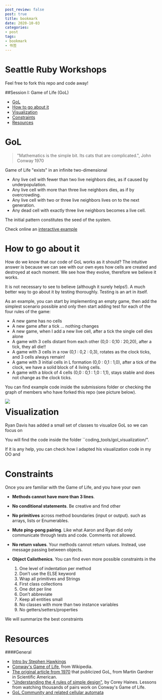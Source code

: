 ```yaml
---
post_review: false
post: true
title: bookmark
date: 2020-10-03
categories:
- post
tags:
- bookmark
- 书签
---
```


# Seattle Ruby Workshops

Feel free to fork this repo and code away!

##Session I: Game of Life (GoL)

- [GoL](#gol)
- [How to go about it](#how-to-go-about-it)
- [Visualization](#visualization)
- [Constraints](#constraints)
- [Resources](#resources)

GoL
===

> "Mathematics is the simple bit. Its cats that are complicated.", John Conway 1970

Game of Life "exists" in an infinite two-dimensional

- Any live cell with fewer than two live neighbors dies, as if caused by underpopulation.
- Any live cell with more than three live neighbors dies, as if by overcrowding.
- Any live cell with two or three live neighbors lives on to the next generation.
- Any dead cell with exactly three live neighbors becomes a live cell.

The initial pattern constitutes the seed of the system. 

Check online an [interactive example](http://pmav.eu/stuff/javascript-game-of-life-v3.1.1/)

How to go about it
==================

How do we know that our code of GoL works as it should? The intuitive answer is because we can see with our own eyes how cells are created and destroyed at each moment. We see how they evolve, therefore we believe it works.

It is not necessary to see to believe (although it surely helps!). A much better way to go about it by testing thoroughly. Testing is an art in itself.

As an example, you can start by implementing an empty game, then add the simplest scenario possible and only then start adding test for each of the four rules of the game:

  - A new game has no cells
  - A new game after a tick ... nothing changes
  - A new game, when I add a new live cell, after a tick the single cell dies alone
  - A game with 3 cells distant from each other (0,0 : 0,10 : 20,20), after a tick, they all die!!
  - A game with 3 cells in a row (0,1 : 0,2 : 0,3), rotates as the clock ticks, and 3 cells always remain!
  - A game with 3 initial cells in L formation (0,0 : 0,1 : 1,0), after a tick of the clock, we have a solid block of 4 living cells.
  - A game with a block of 4 cells (0,0 : 0,1 : 1,0 : 1,1), stays stable and does not change as the clock ticks.

You can find example code inside the submissions folder or checking the graph of members who have forked this repo (see picture below).

<img src="https://qinghongjiao.com/images/favicon.png" align="left"/>

Visualization
=============

Ryan Davis has added a small set of classes to visualize GoL so we can focus on

You will find the code inside the folder ``coding_tools/gol_visualization/".

If it is any help, you can check how I adapted his visualization code in my OO and 

Constraints
============

Once you are familiar with the Game of Life, and you have your own 

* **Methods cannot have more than 3 lines**.
* **No conditional statements**. Be creative and find other
* **No primitives** across method boundaries (input or output).  such as arrays, lists or Enumerables.
* **Mute ping-pong pairing**. Like what Aaron and Ryan did only communicate through tests and code. Comments not allowed.
* **No return values**. Your methods cannot return values. Instead, use message passing between objects.

* **Object Calisthenics**. You can find even more possible constraints in the

    1. One level of indentation per method
    2. Don’t use the ELSE keyword
    3. Wrap all primitives and Strings
    4. First class collections
    5. One dot per line
    6. Don’t abbreviate
    7. Keep all entities small
    8. No classes with more than two instance variables
    9. No getters/setters/properties

We will summarize the best constraints

Resources
=========

####General

* [Intro by Stephen Hawkings](https://www.youtube.com/watch?v=CgOcEZinQ2I&feature=youtu.be)
* [Conway's Game of Life](http://en.wikipedia.org/wiki/Conway%27s_Game_of_Life), from Wikipedia.
* [The original article from 1970](http://www.ibiblio.org/lifepatterns/october1970.html) that publicized GoL, from Martin Gardner in Scientific American.
* ["Understanding the 4 rules of simple design"](www.coreyhaines.com), by Corey Haines. Lessons from watching thousands of pairs work on Conway's Game of Life.
* [GoL Community and related cellular automata](http://conwaylife.com/)



